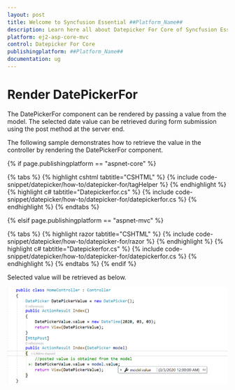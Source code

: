 ```yaml
---
layout: post
title: Welcome to Syncfusion Essential ##Platform_Name##
description: Learn here all about Datepicker For Core of Syncfusion Essential ##Platform_Name## widgets based on HTML5 and jQuery.
platform: ej2-asp-core-mvc
control: Datepicker For Core
publishingplatform: ##Platform_Name##
documentation: ug
---
```



# Render DatePickerFor

The DatePickerFor component can be rendered by passing a value from the model. The selected date value can be retrieved during form submission using the post method at the server end.

The following sample demonstrates how to retrieve the value in the controller by rendering the DatePickerFor component.

{% if page.publishingplatform == "aspnet-core" %}

{% tabs %}
{% highlight cshtml tabtitle="CSHTML" %}
{% include code-snippet/datepicker/how-to/datepicker-for/tagHelper %}
{% endhighlight %}
{% highlight c# tabtitle="Datepickerfor.cs" %}
{% include code-snippet/datepicker/how-to/datepicker-for/datepickerfor.cs %}
{% endhighlight %}
{% endtabs %}

{% elsif page.publishingplatform == "aspnet-mvc" %}

{% tabs %}
{% highlight razor tabtitle="CSHTML" %}
{% include code-snippet/datepicker/how-to/datepicker-for/razor %}
{% endhighlight %}
{% highlight c# tabtitle="Datepickerfor.cs" %}
{% include code-snippet/datepicker/how-to/datepicker-for/datepickerfor.cs %}
{% endhighlight %}
{% endtabs %}
{% endif %}



Selected value will be retrieved as below.

![DatePickerFor Component in ASP.NET Core](../images/asp-net-core-datepickerfor-value-post.png)
